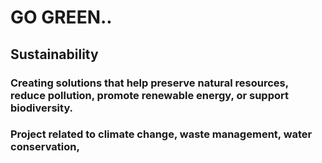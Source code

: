# GO GREEN..

## Sustainability 
### Creating solutions that help preserve natural resources, reduce pollution, promote renewable energy, or support biodiversity. 
### Project related to climate change, waste management, water conservation, 
